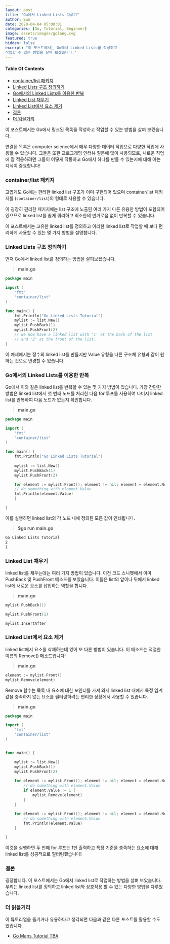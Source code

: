 ```yaml
---
layout: post
title: "Go에서 Linked Lists 다루기"
author: Sun
date: 2020-04-04 05:00:01
categories: [Go, Tutorial, Beginner]
image: assets/images/golang.svg
featured: true
hidden: false
excerpt: "이 포스트에서는 Go에서 Linked Lists를 작성하고 
작업할 수 있는 방법을 살펴 보겠습니다."
---
```


<div class="toc">
  <h4>Table Of Contents</h4>
  <nav id="TableOfContents">
    <ul>
      <li>
        <a href="#thecontainer">container/list 패키지</a>
      </li>
      <li>
        <a href="#defining">Linked Lists 구조 정의하기</a>
      </li>
      <li>
        <a href="#iteratingGo">Go에서의 Linked Lists를 이용한 반복</a>
      </li>
      <li>
        <a href="#populatingList">Linked List 채우기</a>
      </li>
      <li>
        <a href="#removing">Linked List에서 요소 제거</a>
      </li>
      <li>
        <a href="#conclusion">결론</a>
      </li>
      <li>
        <a href="#furtherReading">더 읽을거리</a>
      </li>
    </ul>
  </nav>
</div>

이 포스트에서는 Go에서 링크된 목록을 작성하고 
작업할 수 있는 방법을 살펴 보겠습니다.

연결된 목록은 computer science에서 
매우 다양한 데이터 작업으로 다양한 작업에 사용할 수 있습니다. 
그들은 또한 프로그래밍 인터뷰 질문에 많이 사용되므로, 
새로운 직업에 잘 적응하려면 그들이 어떻게 작동하고 
Go에서 하나를 만들 수 있는지에 대해 아는 지식이 중요합니다!

<h3 id="thecontainer">
  <a href="#thecontainer"></a>
  container/list 패키지
</h3>

고맙게도 Go에는 편리한 linked list 구조가 이미 구현되어 있으며 
container/list 패키지를 (`container/list`)의 형태로 사용할 수 있습니다.

이 굉장히 편리한 패키지에는 list 구조에 노출된 여러 가지 
다른 유용한 방법이 포함되어 있으므로 linked list를 쉽게 쿼리하고 
최소한의 번거로움 없이 반복할 수 있습니다.

이 포스트에서는 고유한 linked list를 정의하고 이러한 linked list로 
작업할 때 보다 편리하게 사용할 수 있는 몇 가지 방법을 설명합니다.

<h3 id="defining">
  <a href="#defining"></a>
  Linked Lists 구조 정의하기
</h3>

먼저 Go에서 linked list를 정의하는 방법을 살펴보겠습니다.

>**main.go**

```go
package main

import (
    "fmt"
    "container/list"
)

func main() {
    fmt.Println("Go Linked Lists Tutorial")
    mylist := list.New()
    mylist.PushBack(1)
    mylist.PushFront(2)
    // we now have a linked list with '1' at the back of the list
    // and '2' at the front of the list.
}
```

이 예제에서는 정수의 linked list를 만들지만 
Value 유형을 다른 구조체 유형과 같이 원하는 것으로 변경할 수 있습니다. 

<h3 id="iteratingGo">
  <a href="#iteratingGo"></a>
  Go에서의 Linked Lists를 이용한 반복
</h3>

Go에서 이와 같은 linked list를 반복할 수 있는 몇 가지 방법이 있습니다. 
가장 간단한 방법은 linked list에서 첫 번째 노드를 처리한 다음 
for 루프를 사용하여 나머지 linked list를 반복하여 다음 노드가 
없는지 확인합니다.

>**main.go**

```go 
package main

import (
    "fmt"
    "container/list"
)

func main() {
    fmt.Println("Go Linked Lists Tutorial")
    
    mylist := list.New()
    mylist.PushBack(1)
    mylist.PushFront(2)

    for element := mylist.Front(); element != nil; element = element.Next() {
    // do something with element.Value
    fmt.Println(element.Value)
    }

}
```

이를 실행하면 linked list의 각 노드 내에 정의된 모든 값이 인쇄됩니다.

>**$go run main.go**

```bash
Go Linked Lists Tutorial
2
1
```

<h3 id="populatingList">
  <a href="#populatingList"></a>
  Linked List 채우기
</h3>

linked list를 채우는데는 여러 가지 방법이 있습니다. 
이전 코드 스니펫에서 이미 PushBack 및 PushFront 메소드를 보았습니다. 
이들은 list의 앞이나 뒤에서 linked list에 새로운 요소를 삽입하는 역할을 합니다.

>**main.go**

```go 
mylist.PushBack(1)

mylist.PushFront(1)

mylist.InsertAfter
```

<h3 id="removing">
  <a href="#removing"></a>
  Linked List에서 요소 제거
</h3>

linked list에서 요소를 삭제하는데 있어 또 다른 방법이 있습니다. 
이 메소드는 적절한 이름의 Remove() 메소드입니다!

>**main.go**

```go 
element := mylist.Front()
mylist.Remove(element)
```

Remove 함수는 목록 내 요소에 대한 포인터를 가져 와서 
linked list 내에서 특정 임계 값을 충족하지 않는 요소를 
필터링하려는 편리한 상황에서 사용할 수 있습니다.

>**main.go**

```go 
package main

import (
    "fmt"
    "container/list"
)


func main() {

    mylist := list.New()
    mylist.PushBack(1)
    mylist.PushFront(2)
    
    for element := mylist.Front(); element != nil; element = element.Next() {
        // do something with element.Value
        if element.Value != 1 {
            mylist.Remove(element)
        }
    }
    
    for element := mylist.Front(); element != nil; element = element.Next() {
        // do something with element.Value
        fmt.Println(element.Value)
    }

}
```

이것을 실행하면 두 번째 for 루프는 1만 출력하고 
특정 기준을 충족하는 요소에 대해 linked list를 성공적으로 필터링했습니다!

<h3 id="conclusion">
  <a href="#conclusion"></a>
  결론
</h3>

굉장합니다.
이 포스트에서는 Go에서 linked list로 작업하는 방법을 살펴 보았습니다. 
우리는 linked list를 정의하고 linked list와 
상호작용 할 수 있는 다양한 방법을 다루었습니다.

<h3 id="furtherReading">
  <a href="#furtherReading"></a>
  더 읽을거리
</h3>

이 튜토리얼을 즐기거나 
유용하다고 생각되면 다음과 같은 다른 포스트를 활용할 수도 있습니다.

* [Go Maps Tutorial TBA]()